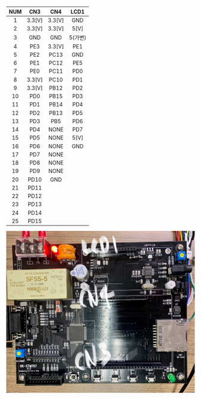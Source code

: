 | NUM  |  CN3   |  CN4   |  LCD1   |
| :--: | :----: | :----: | :-----: |
|  1   | 3.3[V] | 3.3[V] |   GND   |
|  2   | 3.3[V] | 3.3[V] |  5[V]   |
|  3   |  GND   |  GND   | 5(가변) |
|  4   |  PE3   | 3.3[V] |   PE1   |
|  5   |  PE2   |  PC13  |   GND   |
|  6   |  PE1   |  PC12  |   PE5   |
|  7   |  PE0   |  PC11  |   PD0   |
|  8   | 3.3[V] |  PC10  |   PD1   |
|  9   | 3.3[V] |  PB12  |   PD2   |
|  10  |  PD0   |  PB15  |   PD3   |
|  11  |  PD1   |  PB14  |   PD4   |
|  12  |  PD2   |  PB13  |   PD5   |
|  13  |  PD3   |  PB5   |   PD6   |
|  14  |  PD4   |  NONE  |   PD7   |
|  15  |  PD5   |  NONE  |  5[V]   |
|  16  |  PD6   |  NONE  |   GND   |
|  17  |  PD7   |  NONE  |         |
|  18  |  PD8   |  NONE  |         |
|  19  |  PD9   |  NONE  |         |
|  20  |  PD10  |  GND   |         |
|  21  |  PD11  |        |         |
|  22  |  PD12  |        |         |
|  23  |  PD13  |        |         |
|  24  |  PD14  |        |         |
|  25  |  PD15  |        |         |

![CN3_CN4_LCD1](./image/CN3_CN4_LCD1.jpg)